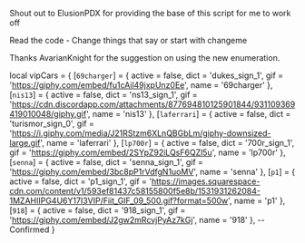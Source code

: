 Shout out to ElusionPDX for providing the base of this script for me to work off

Read the code - Change things that say or start with changeme

Thanks AvarianKnight for the suggestion on using the new enumeration.

local vipCars = {
	[`69charger`] = { active = false, dict = 'dukes_sign_1', gif = 'https://giphy.com/embed/fu1cAil49jxpUnz0Ee', name = '69charger' },
	[`nis13`] = { active = false, dict = 'ns13_sign_1', gif = 'https://cdn.discordapp.com/attachments/877694810125901844/931109369419010048/giphy.gif', name = 'nis13' },
	[`laferrari`] = { active = false, dict = 'turismor_sign_0', gif = 'https://i.giphy.com/media/J21RStzm6XLnQBGbLm/giphy-downsized-large.gif', name = 'laferrari' },
	[`lp700r`] = { active = false, dict = '700r_sign_1', gif = 'https://giphy.com/embed/2SYpZ92iLQsF6QZl5u', name = 'lp700r' },
	[`senna`] = { active = false, dict = 'senna_sign_1', gif = 'https://giphy.com/embed/3bc8pP1rVdfgN1uoMV', name = 'senna' },
	[`p1`] = { active = false, dict = 'p1_sign_1', gif = 'https://images.squarespace-cdn.com/content/v1/593ef81437c58155800f5e8b/1531931262084-1MZAHIIPG4U6Y17I3VIP/Fiit_GIF_09_500.gif?format=500w', name = 'p1' },
	[`918`] = { active = false, dict = '918_sign_1', gif = 'https://giphy.com/embed/J2gw2mRcvjPyAz7kGj', name = '918' }, -- Confirmed
}
